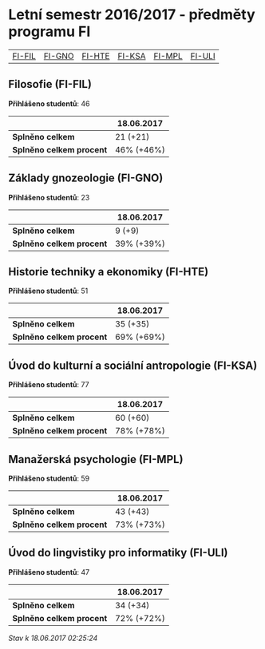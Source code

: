 # Letní semestr 2016/2017 - předměty programu FI


| | | | | | |
|-|-|-|-|-|-|
|[FI-FIL](#filosofie-fi-fil) | [FI-GNO](#základy-gnozeologie-fi-gno) | [FI-HTE](#historie-techniky-a-ekonomiky-fi-hte) | [FI-KSA](#úvod-do-kulturní-a-sociální-antropologie-fi-ksa) | [FI-MPL](#manažerská-psychologie-fi-mpl) | [FI-ULI](#úvod-do-lingvistiky-pro-informatiky-fi-uli)|

        

## Filosofie (FI-FIL)

**Přihlášeno studentů**: 46

|                          |18.06.2017|
|--------------------------|--------------------|
|**Splněno celkem**        |21 (+21)|
|**Splněno celkem procent**|46% (+46%)|

## Základy gnozeologie (FI-GNO)

**Přihlášeno studentů**: 23

|                          |18.06.2017|
|--------------------------|--------------------|
|**Splněno celkem**        |9 (+9)|
|**Splněno celkem procent**|39% (+39%)|

## Historie techniky a ekonomiky (FI-HTE)

**Přihlášeno studentů**: 51

|                          |18.06.2017|
|--------------------------|--------------------|
|**Splněno celkem**        |35 (+35)|
|**Splněno celkem procent**|69% (+69%)|

## Úvod do kulturní a sociální antropologie (FI-KSA)

**Přihlášeno studentů**: 77

|                          |18.06.2017|
|--------------------------|--------------------|
|**Splněno celkem**        |60 (+60)|
|**Splněno celkem procent**|78% (+78%)|

## Manažerská psychologie (FI-MPL)

**Přihlášeno studentů**: 59

|                          |18.06.2017|
|--------------------------|--------------------|
|**Splněno celkem**        |43 (+43)|
|**Splněno celkem procent**|73% (+73%)|

## Úvod do lingvistiky pro informatiky (FI-ULI)

**Přihlášeno studentů**: 47

|                          |18.06.2017|
|--------------------------|--------------------|
|**Splněno celkem**        |34 (+34)|
|**Splněno celkem procent**|72% (+72%)|



*Stav k 18.06.2017 02:25:24*